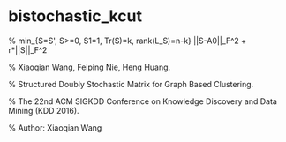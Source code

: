 # bistochastic_kcut

% min_{S=S', S>=0, S1=1, Tr(S)=k, rank(L_S)=n-k} ||S-A0||_F^2 + r*||S||_F^2

% Xiaoqian Wang, Feiping Nie, Heng Huang. 

% Structured Doubly Stochastic Matrix for Graph Based Clustering. 

% The 22nd ACM SIGKDD Conference on Knowledge Discovery and Data Mining (KDD 2016).

% Author: Xiaoqian Wang
